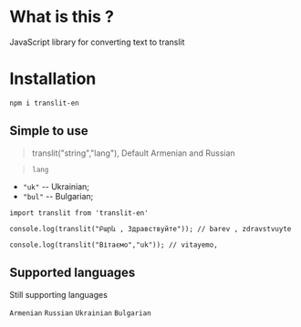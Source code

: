 # What is this ?

JavaScript library for converting text to translit

# Installation

`npm i translit-en`

## Simple to use

>  translit("string","lang"), Default Armenian and Russian

> `lang`

- `"uk"` -- Ukrainian;
- `"bul"` -- Bulgarian;

```
import translit from 'translit-en'

console.log(translit("Բարև , Здравствуйте")); // barev , zdravstvuyte

console.log(translit("Вітаємо","uk")); // vitayemo, 

```

## Supported languages

Still supporting languages

`Armenian`
`Russian`
`Ukrainian`
`Bulgarian`